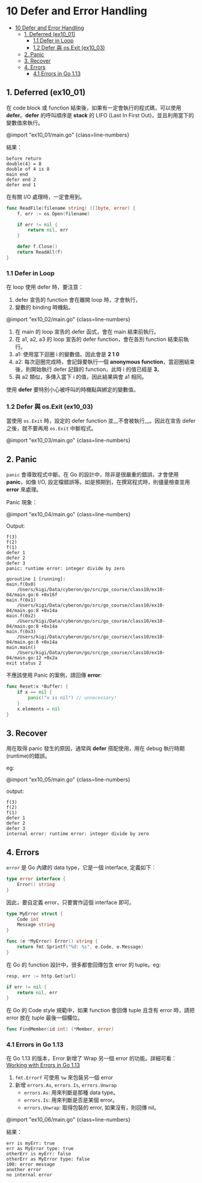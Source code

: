 # 10 Defer and Error Handling

<!-- @import "[TOC]" {cmd="toc" depthFrom=1 depthTo=3 orderedList=false} -->

<!-- code_chunk_output -->

- [10 Defer and Error Handling](#10-defer-and-error-handling)
  - [1. Deferred (ex10_01)](#1-deferred-ex10_01)
    - [1.1 Defer in Loop](#11-defer-in-loop)
    - [1.2 Defer 與 os.Exit (ex10_03)](#12-defer-與-osexit-ex10_03)
  - [2. Panic](#2-panic)
  - [3. Recover](#3-recover)
  - [4. Errors](#4-errors)
    - [4.1 Errors in Go 1.13](#41-errors-in-go-113)

<!-- /code_chunk_output -->

## 1. Deferred (ex10_01)

在 code block 或 function 結束後，如果有一定會執行的程式碼，可以使用 __defer__。__defer__ 的呼叫順序是 __stack__ 的 LIFO (Last In First Out)，並且利用當下的變數值來執行。

@import "ex10_01/main.go" {class=line-numbers}

結果：

```text {.line-numbers}
before return
double(4) = 8
double of 4 is 8
main end
defer end 2
defer end 1
```

在有關 I/O 處理時，一定會用到。

```go {.line-numbers}
func ReadFile(filename string) ([]byte, error) {
    f, err := os.Open(filename)

    if err != nil {
        return nil, err
    }

    defer f.Close()
    return ReadAll(f)
}
```

### 1.1 Defer in Loop

在 loop 使用 defer 時，要注意：

1. defer 宣告的 function 會在離開 loop 時，才會執行，
1. 變數的 binding 時機點。

@import "ex10_02/main.go" {class=line-numbers}

1. 在 main 的 loop 宣告的 defer 函式，會在 main 結束前執行。
1. 在 a1, a2, a3 的 loop 宣告的 defer function，會在各別 function 結束前執行。
1. a1: 使用當下迴圈 i 的變數值。因此會是 __2 1 0__
1. a2: 每次迴圈完成時，會記錄要執行一個 __anonymous function__，當迴圈結束後，則開始執行 defer 記錄的 function，此時 i 的值已經是 __3__。
1. 與 a2 類似，多傳入當下 i 的值，因此結果與會 a1 相同。

使用 __defer__ 要特別小心被呼叫的時機點與綁定的變數值。

### 1.2 Defer 與 os.Exit (ex10_03)

當使用 `os.Exit` 時，設定的 defer function 並__不會被執行__。因此在宣告 defer 之後，就不要再用 `os.Exit` 中斷程式。

@import "ex10_03/main.go" {class=line-numbers}

## 2. Panic

`panic` 會導致程式中斷。在 Go 的設計中，除非是很嚴重的錯誤，才會使用 __panic__，如像 I/O, 設定檔錯誤等。如是預期到，在撰寫程式時，則儘量檢查並用 __error__ 來處理。

Panic 現象：

@import "ex10_04/main.go" {class=line-numbers}

Output:

```text {.line-numbers}
f(3)
f(2)
f(1)
defer 1
defer 2
defer 3
panic: runtime error: integer divide by zero

goroutine 1 [running]:
main.f(0x0)
    /Users/kigi/Data/cyberon/go/src/go_course/class10/ex10-04/main.go:6 +0x16f
main.f(0x1)
    /Users/kigi/Data/cyberon/go/src/go_course/class10/ex10-04/main.go:8 +0x14a
main.f(0x2)
    /Users/kigi/Data/cyberon/go/src/go_course/class10/ex10-04/main.go:8 +0x14a
main.f(0x3)
    /Users/kigi/Data/cyberon/go/src/go_course/class10/ex10-04/main.go:8 +0x14a
main.main()
    /Users/kigi/Data/cyberon/go/src/go_course/class10/ex10-04/main.go:12 +0x2a
exit status 2
```

不應該使用 Panic 的案例，請回傳 __error__:

```go {.line-numbers}
func Reset(x *Buffer) {
    if x == nil {
        panic("x is nil") // unnecessary!
    }
    x.elements = nil
}
```

## 3. Recover

用在取得 panic 發生的原因，通常與 __defer__ 撘配使用，用在 debug 執行時期(runtime)的錯誤。

eg:

@import "ex10_05/main.go" {class=line-numbers}

output:

```text
f(3)
f(2)
f(1)
defer 1
defer 2
defer 3
internal error: runtime error: integer divide by zero
```

## 4. Errors

`error` 是 Go 內建的 data type，它是一個 interface, 定義如下：

```go {.line-numbers}
type error interface {
    Error() string
}
```

因此，要自定義 error，只要實作這個 interface 即可。

```go {.line-numbers}
type MyError struct {
    Code int
    Message string
}

func (e *MyError) Error() string {
    return fmt.Sprintf("%d: %s", e.Code, e.Message)
}
```

在 Go 的 function 設計中，很多都會回傳包含 error 的 tuple。eg:

```go {.line-numbers}
resp, err := http.Get(url)

if err != nil {
    return nil, err
}
```

在 Go 的 Code style 規範中，如果 function 會回傳 tuple 且含有 error 時，請把 error 放在 tuple 最後一個欄位。

```go {.line-numbers}
func FindMember(id int) (*Member, error)
```

### 4.1 Errors in Go 1.13

在 Go 1.13 的版本，Error 新增了 Wrap 另一個 error 的功能。詳細可看：[Working with Errors in Go 1.13](https://blog.golang.org/go1.13-errors)

1. `fmt.Errorf` 可使用 `%w` 來包裝另一個 error
1. 新增 `errors.As`, `errors.Is`, `errors.Unwrap`
    - `errors.As`: 用來判斷是那種 data type。
    - `errors.Is`: 用來判斷是否是某個 error。
    - `errors.Unwrap`: 取得包裝的 error, 如果沒有，則回傳 nil。

@import "ex10_06/main.go" {class=line-numbers}

結果：

```text {.line-numbers}
err is myErr: true
err as MyError type: true
otherErr is myErr: false
otherErr as MyError type: false
100: error message
another error
no internal error
```
